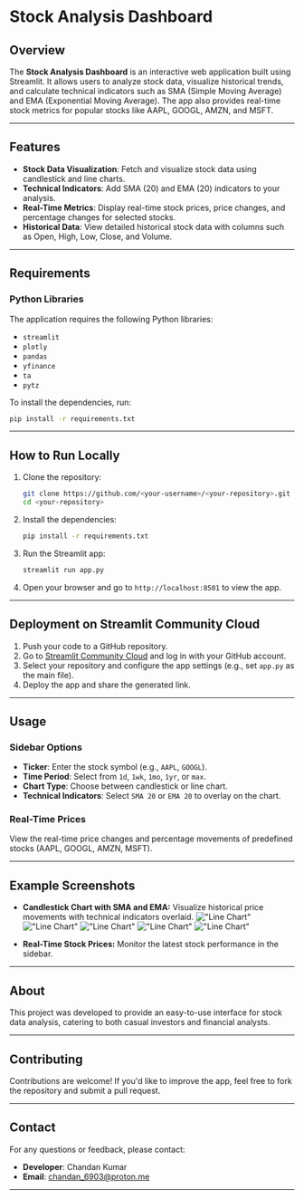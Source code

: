 # Stock Analysis Dashboard

## Overview
The **Stock Analysis Dashboard** is an interactive web application built using Streamlit. It allows users to analyze stock data, visualize historical trends, and calculate technical indicators such as SMA (Simple Moving Average) and EMA (Exponential Moving Average). The app also provides real-time stock metrics for popular stocks like AAPL, GOOGL, AMZN, and MSFT.

---

## Features
- **Stock Data Visualization**: Fetch and visualize stock data using candlestick and line charts.
- **Technical Indicators**: Add SMA (20) and EMA (20) indicators to your analysis.
- **Real-Time Metrics**: Display real-time stock prices, price changes, and percentage changes for selected stocks.
- **Historical Data**: View detailed historical stock data with columns such as Open, High, Low, Close, and Volume.

---

## Requirements

### Python Libraries
The application requires the following Python libraries:
- `streamlit`
- `plotly`
- `pandas`
- `yfinance`
- `ta`
- `pytz`

To install the dependencies, run:
```bash
pip install -r requirements.txt
```

---

## How to Run Locally
1. Clone the repository:
   ```bash
   git clone https://github.com/<your-username>/<your-repository>.git
   cd <your-repository>
   ```

2. Install the dependencies:
   ```bash
   pip install -r requirements.txt
   ```

3. Run the Streamlit app:
   ```bash
   streamlit run app.py
   ```

4. Open your browser and go to `http://localhost:8501` to view the app.

---

## Deployment on Streamlit Community Cloud
1. Push your code to a GitHub repository.
2. Go to [Streamlit Community Cloud](https://streamlit.io/cloud) and log in with your GitHub account.
3. Select your repository and configure the app settings (e.g., set `app.py` as the main file).
4. Deploy the app and share the generated link.

---

## Usage
### Sidebar Options
- **Ticker**: Enter the stock symbol (e.g., `AAPL`, `GOOGL`).
- **Time Period**: Select from `1d`, `1wk`, `1mo`, `1yr`, or `max`.
- **Chart Type**: Choose between candlestick or line chart.
- **Technical Indicators**: Select `SMA 20` or `EMA 20` to overlay on the chart.

### Real-Time Prices
View the real-time price changes and percentage movements of predefined stocks (AAPL, GOOGL, AMZN, MSFT).

---

## Example Screenshots
- **Candlestick Chart with SMA and EMA:**
  Visualize historical price movements with technical indicators overlaid.
  !["Line Chart"](assest/image1.png)
  !["Line Chart"](assest/image2.png)
  !["Line Chart"](assest/image3.png)
  !["Line Chart"](assest/image4.png)
  !["Line Chart"](assest/image5.png)

- **Real-Time Stock Prices:**
  Monitor the latest stock performance in the sidebar.

---

## About
This project was developed to provide an easy-to-use interface for stock data analysis, catering to both casual investors and financial analysts.

---


## Contributing
Contributions are welcome! If you'd like to improve the app, feel free to fork the repository and submit a pull request.

---

## Contact
For any questions or feedback, please contact:
- **Developer**: Chandan Kumar
- **Email**: chandan_6903@proton.me

---

